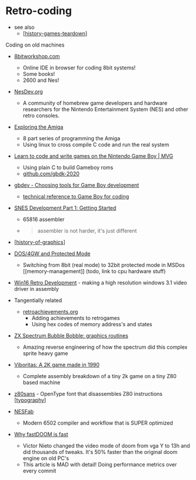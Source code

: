 Retro-coding
============

* see also
    * [[history-games-teardown]]

Coding on old machines
* [8bitworkshop.com](https://8bitworkshop.com/)
    * Online IDE in browser for coding 8bit systems!
    * Some books!
    * 2600 and Nes!
* [NesDev.org](https://www.nesdev.org/)
    * A community of homebrew game developers and hardware researchers for the Nintendo Entertainment System (NES) and other retro consoles.


* [Exploring the Amiga](https://www.thedigitalcatonline.com/blog/2018/05/28/exploring-the-amiga-1/)
    * 8 part series of programming the Amiga
    * Using linux to cross compile C code and run the real system
* [Learn to code and write games on the Nintendo Game Boy | MVG](https://www.youtube.com/watch?v=FzPTK91EJY8&)
    * Using plain C to build Gameboy roms
    * [github.com/gbdk-2020](https://github.com/gbdk-2020/gbdk-2020)
* [gbdev - Choosing tools for Game Boy development](https://gbdev.io/guides/tools.html)
    * [technical reference to Game Boy for coding](https://gbdev.io/pandocs/)
* [SNES Development Part 1: Getting Started](https://blog.wesleyac.com/posts/snes-dev-1-getting-started)
    * 65816 assembler
    * > assembler is not harder, it's just different
* [[history-of-graphics]]
* [DOS/4GW and Protected Mode](https://pikuma.com/blog/what-is-dos4gw-protected-mode)
    * Switching from 8bit (real mode) to 32bit protected mode in MSDos [[memory-management]] (todo, link to cpu hardware stuff)
* [Win16 Retro Development](https://www.os2museum.com/wp/win16-retro-development/) - making a high resolution windows 3.1 video driver in assembly


* Tangentially related
    * [retroachievements.org](https://retroachievements.org/)
        * Adding achievements to retrogames
        * Using hex codes of memory address's and states


* [ZX Spectrum Bubble Bobble: graphics routines](https://emix8.org/bbdisasm/)
    * Amazing reverse engineering of how the spectrum did this complex sprite heavy game
* [Viboritas: A 2K game made in 1990](https://nanochess.org/viboritas.html)
    * Complete assembly breakdown of a tiny 2k game on a tiny Z80 based machine

* [z80sans](https://github.com/nevesnunes/z80-sans) -  OpenType font that disassembles Z80 instructions [[typography]]


* [NESFab](https://pubby.games/nesfab.html)
    * Modern 6502 compiler and workflow that is SUPER optimized

* [Why fastDOOM is fast](https://fabiensanglard.net/fastdoom/index.html)
    * Victor Nieto changed the video mode of doom from vga Y to 13h and did thousands of tweaks. It's 50% faster than the original doom engine on old PC's
    * This article is MAD with detail! Doing performance metrics over every commit

[//begin]: # "Autogenerated link references for markdown compatibility"
[history-games-teardown]: history-games-teardown.md "History - Games - Teardown"
[history-of-graphics]: history-of-graphics.md "History of Graphics"
[typography]: typography.md "Typography"
[//end]: # "Autogenerated link references"